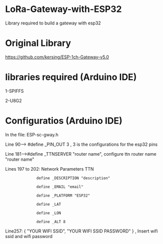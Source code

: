 # LoRa-Gateway-with-ESP32
 Library required to build a gateway with esp32
 
Original Library
=====================================================

https://github.com/kersing/ESP-1ch-Gateway-v5.0
 
libraries required (Arduino IDE)
=====================================================

1-SPIFFS

2-U8G2
 
Configuratios (Arduino IDE)
===================================================== 

In the file: ESP-sc-gway.h

Line 90--> #define _PIN_OUT 3 , 3 is the configurations for the esp32 pins

Line 181-->#define _TTNSERVER "router name", configure ttn router name "router name"

Lines 197 to 202: Network Parameters TTN

                  define _DESCRIPTION "description"
                  
                  define _EMAIL "email"
                  
                  define _PLATFORM "ESP32"
                  
                  define _LAT 
                  
                  define _LON 
                  
                  define _ALT 8
                  
            
Line257: { "YOUR WIFI SSID", "YOUR WIFI SSID PASSWORD" } , Insert wifi ssid and wifi password


    
